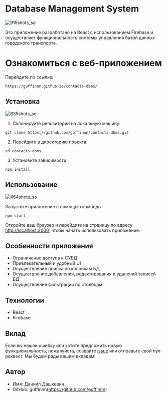 # Database Management System

![915shots_so](https://github.com/guffinnn/contacts-dbms/assets/119128764/82530a2b-fb53-469b-b6d8-1b565ceeb7b6)

Это приложение разработано на React с использованием Firebase и осуществляет функциональность системы управления базой данных городского транспорта.

# Ознакомиться с веб-приложением

Перейдите по ссылке:

```
https://guffinnn.github.io/contacts-dbms/
```

## Установка

![635shots_so](https://github.com/guffinnn/contacts-dbms/assets/119128764/1e211c3d-1151-4ca2-b44e-d943bbee6ec6)

1. Склонируйте репозиторий на локальную машину:

```
git clone https://github.com/guffinnn/contacts-dbms.git
```

2. Перейдите в директорию проекта:

```
cd contacts-dbms
```

3. Установите зависимости:

```
npm install
```

## Использование

![464shots_so](https://github.com/guffinnn/contacts-dbms/assets/119128764/ecb93c2c-92b9-4cd2-84c6-bf8029fcb9e4)

Запустите приложение с помощью команды:

```
npm start
```

Откройте ваш браузер и перейдите на страницу по адресу [http://localhost:3000](http://localhost:3000), чтобы начать использовать приложение.

## Особенности приложения

- Ограничение доступа к СУБД
- Привлекательный и удобный UI
- Осуществление поиска по колонкам БД
- Осуществление добавления, редактирования и удалений записей БД
- Осуществление фильтрации по столбцам

## Технологии

- React
- Firebase

## Вклад

Если вы нашли ошибку или хотите предложить новую функциональность, пожалуйста, создайте [issue](https://github.com/guffinnn/contcts-dbms/issues) или отправьте свой пул-реквест. Мы будем рады вашим вкладам!

## Автор

- Имя: Даниил Дашкевич
- GitHub: guffinnn(https://github.com/guffinnn)
